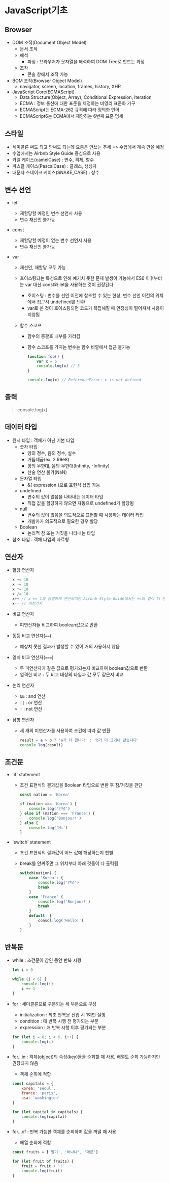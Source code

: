 # JavaScript기초

## Browser

- DOM 조작(Document Object Model)
  - 문서 조작
  - 해석
    - 파싱 : 브라우저가 문자열을 해석하여 DOM Tree로 만드는 과정
  - 조작
    - 콘솔 창에서 조작 가능
- BOM 조작(Browser Object Model)
  - navigator, screen, location, frames, history, XHR
- JavaScript Core(ECMAScript)
  - Data Structure(Object, Array), Conditional Expression, Iteration
  - ECMA : 정보 통신에 대한 표준을 제정하는 비영리 표준화 기구
  - ECMAScript는 ECMA-262 규격에 따라 정의한 언어
  - ECMAScript6는 ECMA에서 제안하는 6번째 표준 명세



## 스타일

- 세미콜론 써도 되고 안써도 되는데 요즘은 안쓰는 추세 => 수업에서 계속 안쓸 예정
- 수업에서는 Airbnb Style Guide 중심으로 사용
- 카멜 케이스(camelCase) : 변수, 객체, 함수
- 파스칼 케이스(PascalCase) : 클래스, 생성자
- 대문자 스네이크 케이스(SNAKE_CASE) : 상수



## 변수 선언

- let

  - 재할당할 예정인 변수 선언시 사용
  - 변수 재선언 불가능

- const

  - 재할당할 예정이 없는 변수 선언시 사용
  - 변수 재선언 불가능

- var

  - 재선언, 재할당 모두 가능

  - 호이스팅되는 특성으로 인해 예기치 못한 문제 발생이 가능해서 ES6 이후부터는 var 대신 const와 let을 사용하는 것이 권장된다

    - 호이스팅 : 변수를 선언 이전에 참조할 수 있는 현상, 변수 선언 이전의 위치에서 접근시 undefined를 반환
    - var로 쓴 것이 호이스팅되면 코드가 복잡해질 때 안정성이 떨어져서 사용이 지양됨

  - 함수 스코프

    - 함수의 중괄호 내부를 가리킴

    - 함수 스코프를 가지는 변수는 함수 바깥에서 접근 불가능

      ```javascript
      function foo() {
          var x = 5
          console.log(x) // 5
      }
      
      console.log(x) // ReferenceError: x is not defined
      ```



## 출력

> console.log(x)



## 데이터 타입

- 원시 타입 : 객체가 아닌 기본 타입
  - 숫자 타입
    - 양의 정수, 음의 정수, 실수
    - 거듭제곱(ex. 2.99e8)
    - 양의 무한대, 음의 무한대(Infinity, -Infinity)
    - 산술 연산 불가(NaN)
  - 문자열 타입
    - &{ expression }으로 표현식 삽입 가능
  - undefined
    - 변수의 값이 없음을 나타내는 데이터 타입
    - 직접 값을 할당하지 않으면 자동으로 undefined가 할당됨
  - null
    - 변수의 값이 없음을 의도적으로 표현할 때 사용하는 데이터 타입
    - 개발자가 의도적으로 필요한 경우 할당
  - Boolean
    - 논리적 참 또는 거짓을 나타내는 타입
- 참조 타입 : 객체 타입의 자료형



## 연산자

- 할당 연산자

  ```javascript
  x += 10
  x -= 10
  x *= 10
  x /= 10
  x++ // x += 1과 동일하게 연산되지만 Airbnb Style Guide에서는 +=와 같이 더 분명하게 적을 것을 권장
  x-- // 마찬가지
  ```

- 비교 연산자

  - 피연산자들 비교하여 boolean값으로 반환

- 동등 비교 연산자(`==`)

  - 예상치 못한 결과가 발생할 수 있어 거의 사용하지 않음

- 일치 비교 연산자(`===`)

  - 두 피연산자가 같은 값으로 평가되는지 비교하여 boolean값으로 반환
  - 엄격한 비교 : 두 비교 대상의 타입과 값 모두 같은지 비교

- 논리 연산자

  - `&&` : and 연산
  - `||` : or 연산
  - `!` : not 연산

- 삼항 연산자

  - 세 개의 피연산자를 사용하여 조건에 따라 값 반환

    ```javascript
    result = a > b ? 'a가 더 큽니다' : 'b가 더 크거나 같습니다'
    console.log(result)
    ```



## 조건문

- 'if' statement

  - 조건 표현식의 결과값을 Boolean 타입으로 변환 후 참/거짓을 판단

    ```javascript
    const nation = 'Korea'
    
    if (nation === 'Korea') {
        console.log('안녕')
    } else if (nation === 'France') {
        console.log('Bonjour!')
    } else {
        console.log('Hi')
    }
    ```

- 'switch' statement

  - 조건 표현식의 결과값이 어느 값에 해당하는지 판별

  - break를 안써주면 그 위치부터 아래 것들이 다 출력됨

    ```javascript
    switch(nation) {
        case 'Korea': {
            console.log('안녕')
            break
        }
        case 'France' {
            console.log('Bonjour!')
            break
    	}
    	default: {
            consol.log('Hello!')
        }
    }
    ```

    

## 반복문

- while : 조건문이 참인 동안 반복 시행

  ```javascript
  let i = 0
  
  while (i < 6) {
      console.log(i)
      i += 1
  }
  ```

- for : 세미콜론으로 구분되는 세 부분으로 구성

  - initialization : 최초 반복문 진입 시 1회만 실행
  - condition : 매 반복 시행 전 평가되는 부분
  - expression : 매 반복 시행 이후 평가되는 부분

  ```javascript
  for (let i = 0; i < 6, i++) {
      console.log(i)
  }
  ```

- for...in : 객체(object)의 속성(key)들을 순회할 때 사용, 배열도 순회 가능하지만 권장되지 않음

  - 객체 순회에 적합

  ```javascript
  const capitals = {
      korea: 'seoul',
      france: 'paris',
      usa: 'washington'
  }
  
  for (let capital in capitals) {
      console.log(capital)
  }
  ```

- for...of : 반복 가능한 객체를 순회하며 값을 꺼낼 때 사용

  - 배열 순회에 적합

  ```javascript
  const fruits = ['딸기', '바나나', '메론']
  
  for (let fruit of fruits) {
      fruit = fruit + '!'
      console.log(fruit)
  }
  ```